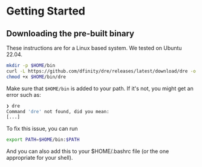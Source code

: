 # Getting Started

## Downloading the pre-built binary

These instructions are for a Linux based system. We tested on Ubuntu 22.04.

```bash
mkdir -p $HOME/bin
curl -L https://github.com/dfinity/dre/releases/latest/download/dre -o $HOME/bin/dre
chmod +x $HOME/bin/dre
```

Make sure that `$HOME/bin` is added to your path. If it's not, you might get an error such as:
```bash
❯ dre
Command 'dre' not found, did you mean:
[...]
```

To fix this issue, you can run
```bash
export PATH=$HOME/bin:$PATH
```

And you can also add this to your $HOME/.bashrc file (or the one appropriate for your shell).
